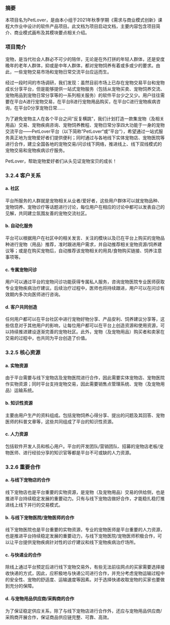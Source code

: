 ### 摘要

本项目名为PetLover，是由本小组于2021年秋季学期《需求与商业模式创新》课程大作业中设计的软件产品项目。此文档为项目启动文档，主要内容包含项目简介、商业模式画布及其模块要点相关介绍。

### 项目简介

宠物，是当代社会人群必不可少的陪伴，无论是在外打拼的年轻人群体，还是安度晚年的老年人群体，抑或是中年人群体，都对宠物饲养有着或多或少的要求。由此，一些宠物交易市场和宠物日常交流平台应运而生。

经过一段时间的市场调研，我们发现：虽然目前市场上已存在宠物交易平台和宠物成长分享平台，但是能够提供一站式宠物服务（包括从宠物买卖、宠物饲养交流、宠物用品到宠物日常分享等的一系列相关服务）的软件平台少之又少。用户往往需要在平台A进行宠物交易，在平台B进行宠物用品购买，在平台C进行宠物疾病咨询，在平台D分享宠物日常……

为了避免宠物主人在各个平台之间“反复横跳”，我们计划打造一款集宠物（及相关用品）交易、宠物疾病咨询、宠物饲养教程、宠物日常分享四大功能于一身的宠物交流平台——PetLover平台（以下简称”PetLover“或”平台“），希望通过一站式服务真正地为宠物爱好者们提供便利；同时通过与各地线下实体宠物店、宠物医院等进行合作，建立全国各地的宠物交易/问诊线下网络，推进线上、线下双线模式的宠物交易和宠物疾病诊疗服务。

PetLover，帮助宠物爱好者们从头见证宠物宝贝的成长！

### 3.2.4 客户关系

#### a. 社区

平台所服务的人群就是宠物相关从业者/爱好者，这些用户群体可以就宠物品种、宠物饲养、宠物诊疗等话题进行讨论，每位用户在相应的讨论中都可以发表自己的见解，共同建立氛围友善的宠物交流社区。

#### b. 自动化服务

平台可以根据用户在社区中的相关发言、关注的模块以及已在平台上购买的宠物品种进行宠物（用品）推荐，准时跟进用户需求，并自动推荐相关宠物资源/饲养建议等；或是在购买宠物后，自动推荐该宠物相关的用具/食物购买链接、饲养注意事项等。

#### c. 专属宠物问诊

用户可以通过平台的宠物问诊功能获得专属私人服务，咨询宠物医院专业医师获取专业宠物疾病治疗建议。后续治疗过程中，医师也将持续跟进，用户可以在问诊有效期内多次向医师进行咨询。

#### d. 客户共同创造

任何用户都可以在平台社区中进行宠物好物分享、产品安利、饲养建议分享等，这些信息对于其他用户的影响，让每位用户都可以在平台上创造资源和使用资源，可以持续推进建设逐渐完善的宠物社区。此外，宠物（及宠物用品）购买者和卖家在交易的过程中，也共同为平台创造了价值。

### 3.2.5 核心资源

#### a. 实物资源

由于平台需要与线下宠物店及宠物医院进行合作，因此需要实体宠物店、宠物医院作实物资源；同时平台支持宠物交易，因此需要销售点管理系统、宠物（及宠物用品）运输系统。

#### b. 知识性资源

主要由用户生产的资料组成。包括宠物饲养心得分享、提出的问题及其回答、宠物医师的科普文章等，这些共同组成了平台的知识性资源。

#### c. 人力资源

包括软件开发人员和核心用户。平台的开发团队/营销团队、招募的宠物店老板/宠物医师、进行经验分享的知识官等都是平台不可或缺的人力资源。

### 3.2.6 重要合作

#### a. 与线下宠物店的合作

线下宠物店也是平台重要的实物资源，是宠物（及宠物用品）交易的供给侧，也是推进平台持续稳定发展的重要动力。只有与线下宠物店做好合作，才能稳扎稳打推进线上线下并行的交易模式。

#### b. 与线下宠物医院/宠物医师的合作

线下宠物医院也是平台重要的实物资源，专业的宠物医师是平台重要的人力资源，也是推进平台持续稳定发展的重要动力，与线下宠物医院/宠物医师积极合作，可以让平台提供宠物疾病针对性的诊疗建议和线下宠物疾病治疗场所。

#### c. 与快递业的合作

除线上通过平台预定后进行线下宠物交易外，有些无法前往网点的买家需要选择接收快递的方式，因此，应积极地与快递公司进行合作，并充分考虑宠物运输过程中的安全性、宠物的舒适度、运输速度等因素。对于选择快递收取宠物的买家也要做到充分的保障。

#### d. 与宠物用品供应商/采购商的合作

为了保证稳定供应关系，除了与线下宠物店进行合作外，还应与宠物用品供应商/采购商开展合作，保证商品供应链完整、可靠、高效。